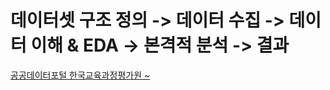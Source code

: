 # 데이터셋 구조 정의 -> 데이터 수집 -> 데이터 이해 & EDA -> 본격적 분석 -> 결과

[공공데이터포털 한국교육과정평가원 ~](https://www.kice.re.kr/sub/info.do?m=0204&page=0204&s=kice)
